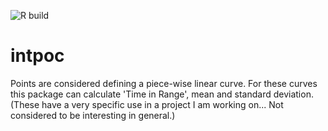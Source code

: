 ![R build](https://github.com/renlund/intpoc/actions/workflows/r.yaml/badge.svg)

intpoc
======

Points are considered defining a piece-wise linear curve. For these curves this
package can calculate 'Time in Range', mean and standard deviation. (These have
a very specific use in a project I am working on...  Not considered to be
interesting in general.)
